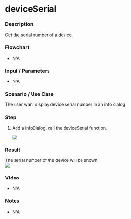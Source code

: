 # deviceSerial

### Description

Get the serial number of a device.

### Flowchart

- N/A

### Input / Parameters

- N/A

### Scenario / Use Case

The user want display device serial number in an info dialog.

### Step

1. Add a infoDialog, call the deviceSerial function. 

    ![](../../../../document/function/Device/deviceSerial/deviceSerial-step-1.png?raw=true)
    
### Result

The serial number of the device will be shown. <br />
![](../../../../document/function/Device/deviceSerial/deviceSerial-result-1.png?raw=true)

### Video

- N/A
<!--[![Video](http://i.imgur.com/Ot5DWAW.png)](https://youtu.be/StTqXEQ2l-Y?t=35s)-->

### Notes

- N/A